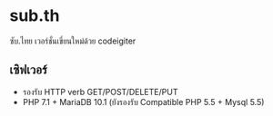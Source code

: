 # sub.th
ซับ.ไทย เวอร์ชั่นเขี่ยนใหม่ด้วย codeigiter

## เซิฟเวอร์
- รองรับ HTTP verb GET/POST/DELETE/PUT
- PHP 7.1 + MariaDB 10.1 (ยังรองรับ Compatible PHP 5.5 + Mysql 5.5)
